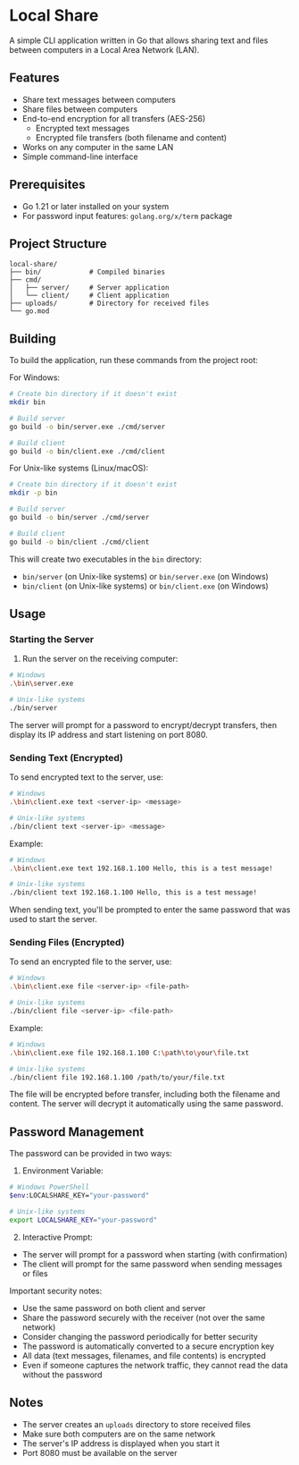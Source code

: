 # Local Share

A simple CLI application written in Go that allows sharing text and files between computers in a Local Area Network (LAN).

## Features

- Share text messages between computers
- Share files between computers
- End-to-end encryption for all transfers (AES-256)
  - Encrypted text messages
  - Encrypted file transfers (both filename and content)
- Works on any computer in the same LAN
- Simple command-line interface

## Prerequisites

- Go 1.21 or later installed on your system
- For password input features: `golang.org/x/term` package

## Project Structure

```
local-share/
├── bin/            # Compiled binaries
├── cmd/
│   ├── server/     # Server application
│   └── client/     # Client application
├── uploads/        # Directory for received files
└── go.mod
```

## Building

To build the application, run these commands from the project root:

For Windows:
```bash
# Create bin directory if it doesn't exist
mkdir bin

# Build server
go build -o bin/server.exe ./cmd/server

# Build client
go build -o bin/client.exe ./cmd/client
```

For Unix-like systems (Linux/macOS):
```bash
# Create bin directory if it doesn't exist
mkdir -p bin

# Build server
go build -o bin/server ./cmd/server

# Build client
go build -o bin/client ./cmd/client
```

This will create two executables in the `bin` directory:
- `bin/server` (on Unix-like systems) or `bin/server.exe` (on Windows)
- `bin/client` (on Unix-like systems) or `bin/client.exe` (on Windows)

## Usage

### Starting the Server

1. Run the server on the receiving computer:
```bash
# Windows
.\bin\server.exe

# Unix-like systems
./bin/server
```

The server will prompt for a password to encrypt/decrypt transfers, then display its IP address and start listening on port 8080.

### Sending Text (Encrypted)

To send encrypted text to the server, use:
```bash
# Windows
.\bin\client.exe text <server-ip> <message>

# Unix-like systems
./bin/client text <server-ip> <message>
```

Example:
```bash
# Windows
.\bin\client.exe text 192.168.1.100 Hello, this is a test message!

# Unix-like systems
./bin/client text 192.168.1.100 Hello, this is a test message!
```

When sending text, you'll be prompted to enter the same password that was used to start the server.

### Sending Files (Encrypted)

To send an encrypted file to the server, use:
```bash
# Windows
.\bin\client.exe file <server-ip> <file-path>

# Unix-like systems
./bin/client file <server-ip> <file-path>
```

Example:
```bash
# Windows
.\bin\client.exe file 192.168.1.100 C:\path\to\your\file.txt

# Unix-like systems
./bin/client file 192.168.1.100 /path/to/your/file.txt
```

The file will be encrypted before transfer, including both the filename and content. The server will decrypt it automatically using the same password.

## Password Management

The password can be provided in two ways:

1. Environment Variable:
```bash
# Windows PowerShell
$env:LOCALSHARE_KEY="your-password"

# Unix-like systems
export LOCALSHARE_KEY="your-password"
```

2. Interactive Prompt:
- The server will prompt for a password when starting (with confirmation)
- The client will prompt for the same password when sending messages or files

Important security notes:
- Use the same password on both client and server
- Share the password securely with the receiver (not over the same network)
- Consider changing the password periodically for better security
- The password is automatically converted to a secure encryption key
- All data (text messages, filenames, and file contents) is encrypted
- Even if someone captures the network traffic, they cannot read the data without the password

## Notes

- The server creates an `uploads` directory to store received files
- Make sure both computers are on the same network
- The server's IP address is displayed when you start it
- Port 8080 must be available on the server 